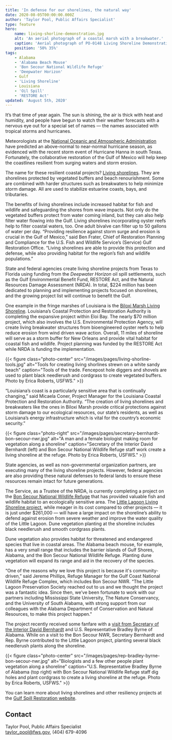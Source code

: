 ```yaml
---
title: 'In defense for our shorelines, the natural way'
date: 2020-08-05T00:00:00.000Z
author: 'Taylor Pool, Public Affairs Specialist'
type: feature
hero:
    name: living-shorline-demonstration.jpg
    alt: 'An aerial photograph of a coastal marsh with a breakwater.'
    caption: 'Aerial photograph of PO-0148 Living Shoreline Demonstration Project, constructed in 2016, which provides approximately three miles of reef breakwater structure along the shoreline of Eloi Point. The adjacent Biloxi Marsh Living Shoreline Project, PO-0174, will create an additional nine to eleven miles of reef breakwaters. Photo by Gulf Coast Aerial Mapping, Mott Macdonald, Louisiana CPRA.'
    position: '50% 35%'
tags:
    - Alabama
    - 'Alabama Beach Mouse'
    - 'Bon Secour National Wildlife Refuge'
    - 'Deepwater Horizon'
    - Gulf
    - 'Living Shoreline'
    - Louisiana
    - 'Oil Spill'
    - 'RESTORE Act'
updated: 'August 5th, 2020'
---
```


It’s that time of year again. The sun is shining, the air is thick with heat and humidity, and people have begun to watch their weather forecasts with a nervous eye out for a special set of names &mdash; the names associated with tropical storms and hurricanes.

Meteorologists at the [National Oceanic and Atmospheric Administration](https://www.noaa.gov/media-release/busy-atlantic-hurricane-season-predicted-for-2020) have predicted an above-normal to near-normal hurricane season, as evidenced with the recent storm event of Hurricane Hanna in south Texas. Fortunately, the collaborative restoration of the Gulf of Mexico will help keep the coastlines resilient from surging waters and storm erosion.

The name for these resilient coastal projects? [Living shorelines](https://www.habitatblueprint.noaa.gov/wp-content/uploads/2016/04/living-shorelines-b.jpg). They are shorelines protected by vegetated buffers and beach renourishment. Some are combined with harder structures such as breakwaters to help minimize storm damage. All are used to stabilize estuarine coasts, bays, and tributaries.

The benefits of living shorelines include increased habitat for fish and wildlife and safeguarding the shores from wave impacts. Not only do the vegetated buffers protect from water coming inland, but they can also help filter water flowing into the Gulf. Living shorelines incorporating oyster reefs help to filter coastal waters, too. One adult bivalve can filter up to 50 gallons of water per day.
“Providing resilience against storm surge and erosion is crucial in the Gulf of Mexico,” said Ben Frater, Chief of Restoration Planning and Compliance for the U.S. Fish and Wildlife Service’s (Service) Gulf Restoration Office. “Living shorelines are able to provide this protection and defense, while also providing habitat for the region’s fish and wildlife populations.”

State and federal agencies create living shoreline projects from Texas to Florida using funding from the *Deepwater Horizon* oil spill settlements, such as the Gulf Environmental Benefit Fund, RESTORE Act, and the Natural Resources Damage Assessment (NRDA). In total, $224 million has been dedicated to planning and implementing projects focused on shorelines, and the growing project list will continue to benefit the Gulf.

One example in the fringe marshes of Louisiana is the [Biloxi Marsh Living Shoreline](https://www.gulfspillrestoration.noaa.gov/project?id=244). Louisiana’s Coastal Protection and Restoration Authority is completing the expansive project within Eloi Bay. The nearly $70 million project, which also involves the U.S. Environmental Protection Agency, will create living breakwater structures from bioengineered oyster reefs to help reduce erosion from wind driven wave action. Overall, 11 miles of shoreline will serve as a storm buffer for New Orleans and provide vital habitat for coastal fish and wildlife. Project planning was funded by the RESTORE Act while NRDA is funding the implementation.

{{< figure class="photo-center" src="/images/pages/living-shorline-tools.jpg" alt="Tools for creating living shorlines strewn on a white sandy beach" caption="Tools of the trade. Fencepost hole diggers and shovels are used to plant black needlerush and cordgrass to create vegetated buffers. Photo by Erica Roberts, USFWS." >}}

“Louisiana’s coast is a particularly sensitive area that is continually changing,” said Micaela Coner, Project Manager for the Louisiana Coastal Protection and Restoration Authority. “The creation of living shorelines and breakwaters like the ones in Biloxi Marsh provide critical protections against storm damage to our ecological resources, our state’s residents, as well as Louisiana’s energy infrastructure which is vital for the country’s economic security.”

{{< figure class="photo-right" src="/images/pages/secretary-bernhardt-bon-secour-nwr.jpg" alt="A man and a female biologist making room for vegetation along a shoreline" caption="Secretary of the Interior David Bernhardt (left) and Bon Secour National Wildlife Refuge staff work create a living shoreline at the refuge. Photo by Erica Roberts, USFWS." >}}

State agencies, as well as non-governmental organization partners, are executing many of the living shoreline projects. However, federal agencies are also providing these natural defenses to federal lands to ensure these resources remain intact for future generations.

The Service, as a Trustee of the NRDA, is currently completing a project on the [Bon Secour National Wildlife Refuge](https://www.fws.gov/refuge/Bon_Secour/) that has provided valuable fish and wildlife habitat to an ecologically sensitive area. The [Little Lagoon Living Shoreline project](https://www.fws.gov/southeast/articles/deepwater-horizon-settlement-funds-new-living-shoreline-at-national-wildlife-refuge/), while meager in its cost compared to other projects &mdash; it is just under $261,000 &mdash; will have a large impact on the shoreline’s ability to defend against erosion from severe weather and improve the water quality of the Little Lagoon. Dune vegetation planting at the shoreline includes black needlerush and smooth cordgrass plants.

Dune vegetation also provides habitat for threatened and endangered species that live in coastal areas. The Alabama beach mouse, for example, has a very small range that includes the barrier islands of Gulf Shores, Alabama, and the Bon Secour National Wildlife Refuge. Planting dune vegetation will expand its range and aid in the recovery of the species.

“One of the reasons why we love this project is because it's community-driven,” said Jereme Phillips, Refuge Manager for the Gulf Coast National Wildlife Refuge Complex, which includes Bon Secour NWR. “The Little Lagoon Preservation Society reached out to us and we thought the project was a fantastic idea. Since then, we’ve been fortunate to work with our partners including Mississippi State University, The Nature Conservancy, and the University of South Alabama, with strong support from our colleagues with the Alabama Department of Conservation and Natural Resources, to make this project happen."

The project recently received some fanfare with a [visit from Secretary of the Interior David Bernhardt](https://twitter.com/SecBernhardt/status/1273272288826347522) and U.S. Representative Bradley Byrne of Alabama. While on a visit to the Bon Secour NWR, Secretary Bernhardt and Rep. Byrne contributed to the Little Lagoon project, planting several black needlerush plants along the shoreline.

{{< figure class="photo-center" src="/images/pages/rep-bradley-byrne-bon-secour-nwr.jpg" alt="Biologists and a few other people plant vegetation along a shoreline" caption="U.S. Representative Bradley Byrne of Alabama (top right) with Bon Secour National Wildlife Refuge staff dig holes and plant cordgrass to create a living shoreline at the refuge. Photo by Erica Roberts, USFWS." >}}

You can learn more about living shorelines and other resiliency projects at the [Gulf Spill Restoration website](https://www.gulfspillrestoration.noaa.gov/).

## Contact

Taylor Pool, Public Affairs Specialist  
[taylor_pool@fws.gov](mailto:taylor_pool@fws.gov), (404) 679-4096